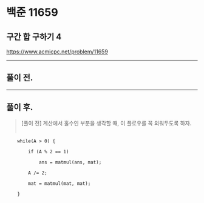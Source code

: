 # 백준 11659

## 구간 합 구하기 4
https://www.acmicpc.net/problem/11659
___
## 풀이 전.
> 
___
## 풀이 후.
> [풀이 전] 계산에서 홀수인 부분을 생각할 때, 이 플로우를 꼭 외워두도록 하자. </br></br>

~~~
    while(A > 0) {

        if (A % 2 == 1)

            ans = matmul(ans, mat);

        A /= 2;

        mat = matmul(mat, mat);
        
    }
~~~
